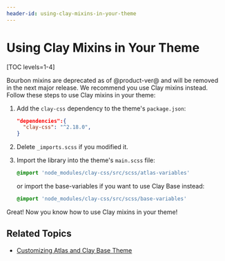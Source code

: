 ```yaml
---
header-id: using-clay-mixins-in-your-theme
---
```


# Using Clay Mixins in Your Theme

[TOC levels=1-4]

Bourbon mixins are deprecated as of @product-ver@ and will be removed in the 
next major release. We recommend you use Clay mixins instead. Follow these steps 
to use Clay mixins in your theme:

1.  Add the `clay-css` dependency to the theme's `package.json`:

    ```json
    "dependencies":{
      "clay-css": "^2.18.0",
    }
    ```

2.  Delete `_imports.scss` if you modified it.

3.  Import the library into the theme's `main.scss` file:

    ```scss
    @import 'node_modules/clay-css/src/scss/atlas-variables'
    ```

    or import the base-variables if you want to use Clay Base instead:

    ```scss
    @import 'node_modules/clay-css/src/scss/base-variables'
    ```
    
Great! Now you know how to use Clay mixins in your theme! 

## Related Topics

- [Customizing Atlas and Clay Base Theme](/docs/7-2/frameworks/-/knowledge_base/f/customizing-atlas-and-clay-base-themes)
